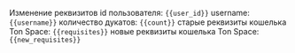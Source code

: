 Изменение реквизитов
id пользователя: `{{user_id}}` 
username: `{{username}}`
количество дукатов: `{{count}}`
старые реквизиты кошелька Ton Space: `{{requisites}}`
новые реквизиты кошелька Ton Space: `{{new_requisites}}`
